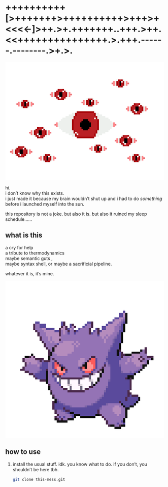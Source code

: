# ++++++++++[>+++++++>++++++++++>+++>+<<<<-]>++.>+.+++++++..+++.>++.<<+++++++++++++++.>.+++.------.--------.>+.>.
![Eyes](./eyes.gif)

hi.  
i don’t know why this exists.  
i just made it because my brain wouldn’t shut up and i had to do *something* before i launched myself into the sun.  

this repository is not a joke. but also it is. but also it ruined my sleep schedule......


## what is this

a cry for help  
a tribute to thermodynamics  
maybe semantic guts ,   
maybe syntax shell, or 
maybe a sacrificial pipeline.

whatever it is, it’s mine.


![Gengar](./gengar.gif)



## how to use


1. install the usual stuff. idk. you know what to do. if you don’t, you shouldn’t be here tbh.
   ```bash
   git clone this-mess.git
